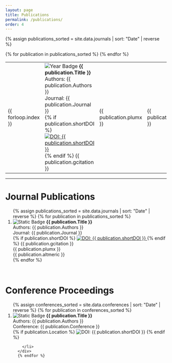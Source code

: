 ```yaml
---
layout: page
title: Publications
permalink: /publications/
order: 4
---
```

<script type="text/javascript" src="//cdn.plu.mx/widget-popup.js"></script>
<script type='text/javascript' src='https://d1bxh8uas1mnw7.cloudfront.net/assets/embed.js'></script>




{% assign publications_sorted = site.data.journals | sort: "Date" | reverse %}

  <table style="width: 100%;">
      {% for publication in publications_sorted %}
      <tr>
        <td style="width:2%">{{ forloop.index }}</td>
        <td style="width:85%">
          <img alt="Year Badge"
               src="https://img.shields.io/badge/{{ publication.Date | date: '%Y' | uri_escape | replace:'.','%2E' }}-red?style=plastic">
               <strong>{{ publication.Title }}</strong>
               <br />
               Authors: {{ publication.Authors }}
               <br />
               Journal: {{ publication.Journal }}
               <br />
              {% if publication.shortDOI %}
              <a href="{{ publication.DOI }}" target="_blank">
                <img src="https://img.shields.io/badge/DOI-{{ publication.shortDOI | replace: '-', '--' }}-blue?style=plastic"
                   alt="DOI: {{ publication.shortDOI }}">
              </a>
              {% endif %} 
              {{ publication.gcitation }}
        </td>
        <td style="width:7%">{{ publication.plumx }}</td>
        <td style="width:7%">{{ publication.altmeric }}</td>
      </tr>
      {% endfor %}
  </table>


-----------


<div class="box only-box">
  <h1>Journal Publications</h1>
      <ol>
        {% assign publications_sorted = site.data.journals | sort: "Date" | reverse %}
        {% for publication in publications_sorted %}
          <div class="entry-container" >
            <div class="mainbar">
              <li>
                <div class="entry-container eighty">
                <img alt="Static Badge" src="https://img.shields.io/badge/ {{ publication.Date | date: "%Y" | uri_escape | replace:'.','%2E' }} -red?style=plastic">&nbsp;<strong>{{ publication.Title }}</strong><br>
                    Authors: {{ publication.Authors }}<br>
                    Journal: {{ publication.Journal }}<br>
                    {% if publication.shortDOI %}
                    <a href="{{ publication.DOI }}" target="_blank">
                      <img src="https://img.shields.io/badge/DOI-{{ publication.shortDOI | replace: '-', '--' }}-blue?style=plastic" alt="DOI: {{ publication.shortDOI }}">
                    </a>
                    {% endif %}
                    {{ publication.gcitation }}<br>
                </div>
                <div class="entry-container ten">
                  {{ publication.plumx }}
                </div>
                <div class="entry-container ten">
                  {{ publication.altmeric }}
                </div>        
              </li>
            </div>
          </div>
          {% endfor %}
      </ol>

</div>

<br>

<div class="box only-box">
  <h1>Conference Proceedings</h1>
    <ol>
      {% assign conferences_sorted = site.data.conferences | sort: "Date" | reverse %}
      {% for publication in conferences_sorted %}
      <div class="mainbar">
        <li>
          <div class="entry-container eighty">
            <img alt="Static Badge" src="https://img.shields.io/badge/ {{ publication.Date | date: "%Y" | uri_escape | replace:'.','%2E' }} -red?style=plastic">&nbsp;<strong>{{ publication.Title }}</strong><br>
            Authors: {{ publication.Authors }}<br>
            Conference: {{ publication.Conference }}<br>
            {% if publication.Location %}
                    <img src="https://img.shields.io/badge/Location-{{ publication.Location }}-yellow?style=flat-square" alt="DOI: {{ publication.shortDOI }}">
            {% endif %}
            </div>
        
        </li>
      </div>
      {% endfor %}
  </ol>
</div>